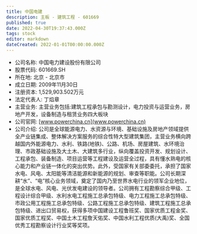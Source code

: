 ```yaml
---
title: 中国电建
description: 主板 - 建筑工程 - 601669
published: true
date: 2022-04-30T19:37:43.000Z
tags: stock
editor: markdown
dateCreated: 2022-01-01T00:00:00.000Z
---
```


- 公司名称: 中国电力建设股份有限公司
- 股票代码: 601669.SH
- 所在地: 北京 - 北京市
- 成立日期: 2009年11月30日
- 注册资本: 1,529,903.502万元
- 法定代表人: 丁焰章
- 主营业务: 主营业务包括:建筑工程承包与勘测设计，电力投资与运营业务，房地产开发，设备制造与租赁业务四大板块
- 公司官网: [www.powerchina.cn](www.powerchina.cn)
- 公司介绍: 公司是全球能源电力、水资源与环境、基础设施及房地产领域提供全产业链集成、整体解决方案服务的综合性特大型建筑集团，主营业务横向跨越国内外能源电力、水利、铁路(地铁)、公路、机场、房屋建筑、水环境治理、市政基础设施及大土木、大建筑多行业，纵向覆盖投资开发、规划设计、工程承包、装备制造、项目运营等工程建设及运营全过程，具有懂水熟电的核心能力和产业链一体化的突出优势。此外，受国家有关部委委托，承担了国家水电、风电、太阳能等清洁能源和新能源的规划、审查等职能。公司长期深耕“水”、“电”核心业务领域，奠定了国内乃至世界水电行业的领军企业地位，是全球水电、风电、光伏发电建设的领导者。公司拥有工程勘察综合甲级、工程设计综合甲级、水利水电工程施工总承包特级、电力工程施工总承包特级、市政公用工程施工总承包特级、公路工程施工总承包特级、建筑工程施工总承包特级、进出口贸易权，获得多项中国建设工程鲁班奖、国家优质工程金奖、国家优质工程奖、中国土木工程詹天佑奖、中国水利工程优质(大禹)奖、全国优秀工程勘察设计行业奖等奖项。


